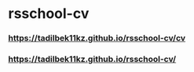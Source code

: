 # rsschool-cv
### https://tadilbek11kz.github.io/rsschool-cv/cv
### https://tadilbek11kz.github.io/rsschool-cv/